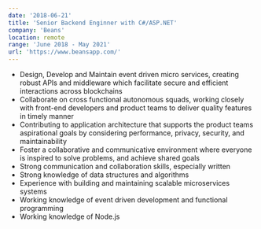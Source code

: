 ```yaml
---
date: '2018-06-21'
title: 'Senior Backend Enginner with C#/ASP.NET'
company: 'Beans'
location: remote
range: 'June 2018 - May 2021'
url: 'https://www.beansapp.com/'
---
```


- Design, Develop and Maintain event driven micro services, creating robust APIs and middleware which facilitate secure and efficient interactions across blockchains
- Collaborate on cross functional autonomous squads, working closely with front-end developers and product teams to deliver quality features in timely manner
- Contributing to application architecture that supports the product teams aspirational goals by considering performance, privacy, security, and maintainability
- Foster a collaborative and communicative environment where everyone is inspired to solve problems, and achieve shared goals
- Strong communication and collaboration skills, especially written
- Strong knowledge of data structures and algorithms
- Experience with building and maintaining scalable microservices systems
- Working knowledge of event driven development and functional programming
- Working knowledge of Node.js
